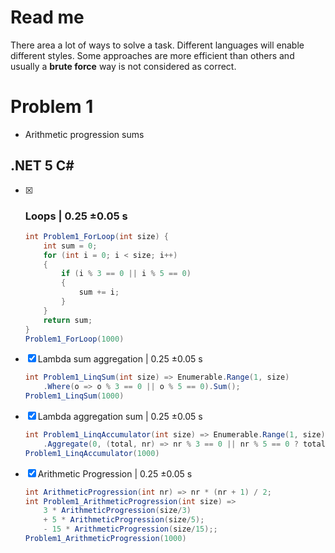# Read me
There area a lot of ways to solve a task. Different languages will enable different styles. Some approaches are more efficient than others and usually a **brute force** way is not considered as correct.

# Problem 1
- Arithmetic progression sums
## .NET 5 C# 
- [x] ### Loops | 0.25 ±0.05 s
    ```csharp
    int Problem1_ForLoop(int size) {
        int sum = 0;
        for (int i = 0; i < size; i++)
        {
            if (i % 3 == 0 || i % 5 == 0)
            {
                sum += i;
            }
        }
        return sum;
    }
    Problem1_ForLoop(1000)
    ```
- [x] Lambda sum aggregation | 0.25 ±0.05 s
    ```csharp 
    int Problem1_LinqSum(int size) => Enumerable.Range(1, size)
        .Where(o => o % 3 == 0 || o % 5 == 0).Sum();
    Problem1_LinqSum(1000)
    ```
- [x] Lambda aggregation sum | 0.25 ±0.05 s
    ```csharp
    int Problem1_LinqAccumulator(int size) => Enumerable.Range(1, size)
        .Aggregate(0, (total, nr) => nr % 3 == 0 || nr % 5 == 0 ? total + nr : total);
    Problem1_LinqAccumulator(1000)
    ```
- [x] Arithmetic Progression | 0.25 ±0.05 s
    ```csharp
    int ArithmeticProgression(int nr) => nr * (nr + 1) / 2;
    int Problem1_ArithmeticProgression(int size) =>  
        3 * ArithmeticProgression(size/3)
        + 5 * ArithmeticProgression(size/5);
        - 15 * ArithmeticProgression(size/15);;
    Problem1_ArithmeticProgression(1000)
    ```


